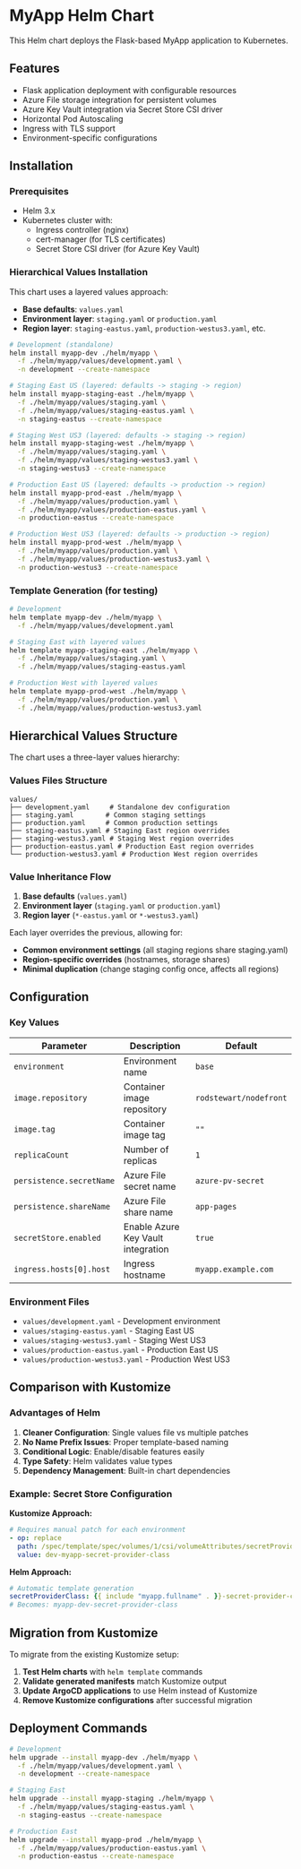 # MyApp Helm Chart

This Helm chart deploys the Flask-based MyApp application to Kubernetes.

## Features

- Flask application deployment with configurable resources
- Azure File storage integration for persistent volumes
- Azure Key Vault integration via Secret Store CSI driver
- Horizontal Pod Autoscaling
- Ingress with TLS support
- Environment-specific configurations

## Installation

### Prerequisites

- Helm 3.x
- Kubernetes cluster with:
  - Ingress controller (nginx)
  - cert-manager (for TLS certificates)
  - Secret Store CSI driver (for Azure Key Vault)

### Hierarchical Values Installation

This chart uses a layered values approach:
- **Base defaults**: `values.yaml`
- **Environment layer**: `staging.yaml` or `production.yaml`
- **Region layer**: `staging-eastus.yaml`, `production-westus3.yaml`, etc.

```bash
# Development (standalone)
helm install myapp-dev ./helm/myapp \
  -f ./helm/myapp/values/development.yaml \
  -n development --create-namespace

# Staging East US (layered: defaults -> staging -> region)
helm install myapp-staging-east ./helm/myapp \
  -f ./helm/myapp/values/staging.yaml \
  -f ./helm/myapp/values/staging-eastus.yaml \
  -n staging-eastus --create-namespace

# Staging West US3 (layered: defaults -> staging -> region)
helm install myapp-staging-west ./helm/myapp \
  -f ./helm/myapp/values/staging.yaml \
  -f ./helm/myapp/values/staging-westus3.yaml \
  -n staging-westus3 --create-namespace

# Production East US (layered: defaults -> production -> region)
helm install myapp-prod-east ./helm/myapp \
  -f ./helm/myapp/values/production.yaml \
  -f ./helm/myapp/values/production-eastus.yaml \
  -n production-eastus --create-namespace

# Production West US3 (layered: defaults -> production -> region)
helm install myapp-prod-west ./helm/myapp \
  -f ./helm/myapp/values/production.yaml \
  -f ./helm/myapp/values/production-westus3.yaml \
  -n production-westus3 --create-namespace
```

### Template Generation (for testing)

```bash
# Development
helm template myapp-dev ./helm/myapp \
  -f ./helm/myapp/values/development.yaml

# Staging East with layered values
helm template myapp-staging-east ./helm/myapp \
  -f ./helm/myapp/values/staging.yaml \
  -f ./helm/myapp/values/staging-eastus.yaml

# Production West with layered values
helm template myapp-prod-west ./helm/myapp \
  -f ./helm/myapp/values/production.yaml \
  -f ./helm/myapp/values/production-westus3.yaml
```

## Hierarchical Values Structure

The chart uses a three-layer values hierarchy:

### Values Files Structure

```
values/
├── development.yaml     # Standalone dev configuration
├── staging.yaml        # Common staging settings
├── production.yaml     # Common production settings
├── staging-eastus.yaml # Staging East region overrides
├── staging-westus3.yaml # Staging West region overrides
├── production-eastus.yaml # Production East region overrides
└── production-westus3.yaml # Production West region overrides
```

### Value Inheritance Flow

1. **Base defaults** (`values.yaml`)
2. **Environment layer** (`staging.yaml` or `production.yaml`)
3. **Region layer** (`*-eastus.yaml` or `*-westus3.yaml`)

Each layer overrides the previous, allowing for:
- **Common environment settings** (all staging regions share staging.yaml)
- **Region-specific overrides** (hostnames, storage shares)
- **Minimal duplication** (change staging config once, affects all regions)

## Configuration

### Key Values

| Parameter | Description | Default |
|-----------|-------------|---------|
| `environment` | Environment name | `base` |
| `image.repository` | Container image repository | `rodstewart/nodefront` |
| `image.tag` | Container image tag | `""` |
| `replicaCount` | Number of replicas | `1` |
| `persistence.secretName` | Azure File secret name | `azure-pv-secret` |
| `persistence.shareName` | Azure File share name | `app-pages` |
| `secretStore.enabled` | Enable Azure Key Vault integration | `true` |
| `ingress.hosts[0].host` | Ingress hostname | `myapp.example.com` |

### Environment Files

- `values/development.yaml` - Development environment
- `values/staging-eastus.yaml` - Staging East US
- `values/staging-westus3.yaml` - Staging West US3
- `values/production-eastus.yaml` - Production East US
- `values/production-westus3.yaml` - Production West US3

## Comparison with Kustomize

### Advantages of Helm

1. **Cleaner Configuration**: Single values file vs multiple patches
2. **No Name Prefix Issues**: Proper template-based naming
3. **Conditional Logic**: Enable/disable features easily
4. **Type Safety**: Helm validates value types
5. **Dependency Management**: Built-in chart dependencies

### Example: Secret Store Configuration

**Kustomize Approach:**
```yaml
# Requires manual patch for each environment
- op: replace
  path: /spec/template/spec/volumes/1/csi/volumeAttributes/secretProviderClass
  value: dev-myapp-secret-provider-class
```

**Helm Approach:**
```yaml
# Automatic template generation
secretProviderClass: {{ include "myapp.fullname" . }}-secret-provider-class
# Becomes: myapp-dev-secret-provider-class
```

## Migration from Kustomize

To migrate from the existing Kustomize setup:

1. **Test Helm charts** with `helm template` commands
2. **Validate generated manifests** match Kustomize output
3. **Update ArgoCD applications** to use Helm instead of Kustomize
4. **Remove Kustomize configurations** after successful migration

## Deployment Commands

```bash
# Development
helm upgrade --install myapp-dev ./helm/myapp \
  -f ./helm/myapp/values/development.yaml \
  -n development --create-namespace

# Staging East
helm upgrade --install myapp-staging ./helm/myapp \
  -f ./helm/myapp/values/staging-eastus.yaml \
  -n staging-eastus --create-namespace

# Production East
helm upgrade --install myapp-prod ./helm/myapp \
  -f ./helm/myapp/values/production-eastus.yaml \
  -n production-eastus --create-namespace
```